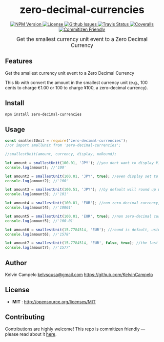 <big><h1 align="center">zero-decimal-currencies</h1></big>

<p align="center">
  <a href="https://npmjs.org/package/zero-decimal-currencies">
    <img src="https://img.shields.io/npm/v/zero-decimal-currencies.svg" alt="NPM Version">
  </a>

  <a href="http://opensource.org/licenses/MIT">
    <img src="https://img.shields.io/npm/l/zero-decimal-currencies.svg" alt="License">
  </a>

  <a href="https://github.com/KelvinCampelo/zero-decimal-currencies/issues">
    <img src="https://img.shields.io/github/issues/KelvinCampelo/zero-decimal-currencies.svg" alt="Github Issues">
  </a>

  <a href="https://travis-ci.org/KelvinCampelo/zero-decimal-currencies">
    <img src="https://img.shields.io/travis/KelvinCampelo/zero-decimal-currencies.svg" alt="Travis Status">
  </a>

  <a href="https://coveralls.io/github/KelvinCampelo/zero-decimal-currencies">
    <img src="https://img.shields.io/coveralls/KelvinCampelo/zero-decimal-currencies.svg" alt="Coveralls">
  </a>

  <a href="http://commitizen.github.io/cz-cli/">
    <img src="https://img.shields.io/badge/commitizen-friendly-brightgreen.svg" alt="Commitizen Friendly">
  </a>
  
</p>

<p align="center"><big>
Get the smallest currency unit event to a Zero Decimal Currency
</big></p>

## Features

Get the smallest currency unit event to a Zero Decimal Currency

This lib with convert the amount in the smallest currency unit (e.g., 100 cents to charge €1.00 or 100 to charge ¥100, a zero-decimal currency).

## Install

```sh
npm install zero-decimal-currencies
```

## Usage

```javascript
const smallestUnit = require('zero-decimal-currencies');
//or import smallUnit from 'zero-decimal-currencies';

//smallestUnit(amount, currency, display, noRound);

let amount = smallestUnit(100.01, 'JPY'); //you dont want to display ¥100.01 to your customer, nether charge 100 times the correct amount
console.log(amount); //'100'

let amount2 = smallestUnit(100.01, 'JPY', true); //even display set to true, will be nice to zero-decimal currencies
console.log(amount2); //'100'

let amount3 = smallestUnit(100.51, 'JPY'); //by default will round up with zero-decimal currencies
console.log(amount3); //'101'

let amount4 = smallestUnit(100.01, 'EUR'); //non zero-decimal currency, not useful to display, but useful to charge in Stripe
console.log(amount4); //'10001'

let amount5 = smallestUnit(100.01, 'EUR', true); //non zero-decimal currency, useful to display, but not useful to charge in Stripe
console.log(amount5); //'100.01'

let amount6 = smallestUnit(15.7784514, 'EUR'); //round is default, using toFixed rules
console.log(amount6); //'1578'

let amount7 = smallestUnit(15.7784514, 'EUR', false, true); //the last parameter is a noRound option, that always get the 2 first decimals even a big decimal (that js put in cientific notation)
console.log(amount7); //'1577'
```

## Author

Kelvin Campelo kelvsousa@gmail.com https://github.com/KelvinCampelo

## License

- **MIT** : http://opensource.org/licenses/MIT

## Contributing

Contributions are highly welcome! This repo is commitizen friendly — please read about it [here](http://commitizen.github.io/cz-cli/).
